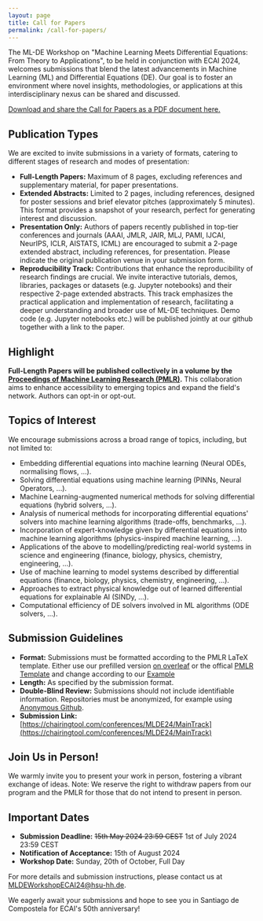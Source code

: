 ```yaml
---
layout: page
title: Call for Papers
permalink: /call-for-papers/
---
```


The ML-DE Workshop on "Machine Learning Meets Differential Equations: From Theory to Applications", to be held in conjunction with ECAI 2024, welcomes submissions that blend the latest advancements in Machine Learning (ML) and Differential Equations (DE). Our goal is to foster an environment where novel insights, methodologies, or applications at this interdisciplinary nexus can be shared and discussed.

[Download and share the Call for Papers as a PDF document here.](/assets/pdf/call_for_papers.pdf)

## Publication Types

We are excited to invite submissions in a variety of formats, catering to different stages of research and modes of presentation:

- **Full-Length Papers:** Maximum of 8 pages, excluding references and supplementary material, for paper presentations.
- **Extended Abstracts:** Limited to 2 pages, including references, designed for poster sessions and brief elevator pitches (approximately 5 minutes). This format provides a snapshot of your research, perfect for generating interest and discussion.
- **Presentation Only:** Authors of papers recently published in top-tier conferences and journals (AAAI, JMLR, JAIR, MLJ, PAMI, IJCAI, NeurIPS, ICLR, AISTATS, ICML) are encouraged to submit a 2-page extended abstract, including references, for presentation. Please indicate the original publication venue in your submission form.
- **Reproducibility Track:** Contributions that enhance the reproducibility of research findings are crucial. We invite interactive tutorials, demos, libraries, packages or datasets (e.g. Jupyter notebooks) and their respective 2-page extended abstracts. This track emphasizes the practical application and implementation of research, facilitating a deeper understanding and broader use of ML-DE techniques. Demo code (e.g. Jupyter notebooks etc.) will be published jointly at our github together with a link to the paper.

## Highlight
**Full-Length Papers will be published collectively in a volume by the [Proceedings of Machine Learning Research (PMLR)](http://proceedings.mlr.press/).** This collaboration aims to enhance accessibility to emerging topics and expand the field's network. Authors can opt-in or opt-out.


## Topics of Interest

We encourage submissions across a broad range of topics, including, but not limited to:

- Embedding differential equations into machine learning (Neural ODEs, normalising flows, ...).
- Solving differential equations using machine learning (PINNs, Neural Operators, ...).
- Machine Learning-augmented numerical methods for solving differential equations (hybrid solvers, ...).
- Analysis of numerical methods for incorporating differential equations' solvers into machine learning algorithms (trade-offs, benchmarks, ...).
- Incorporation of expert-knowledge given by differential equations into machine learning algorithms (physics-inspired machine learning, ...).
- Applications of the above to modelling/predicting real-world systems in science and engineering (finance, biology, physics, chemistry, engineering, ...).
- Use of machine learning to model systems described by differential equations (finance, biology, physics, chemistry, engineering, ...).
- Approaches to extract physical knowledge out of learned differential equations for explainable AI (SINDy, ...).
- Computational efficiency of DE solvers involved in ML algorithms (ODE solvers, ...).


## Submission Guidelines

- **Format:** Submissions must be formatted according to the PMLR LaTeX template. Either use our prefilled version [on overleaf](https://www.overleaf.com/read/ftpzwffrtzjj#7eb024) or the offical [PMLR Template](https://ctan.org/tex-archive/macros/latex/contrib/jmlr) and change according to our [Example](/assets/pdf/ML_DE_ECAI2024.pdf)
- **Length:** As specified by the submission format.
- **Double-Blind Review:** Submissions should not include identifiable information. Repositories must be anonymized, for example using [Anonymous Github](https://anonymous.4open.science/).
- **Submission Link:** [https://chairingtool.com/conferences/MLDE24/MainTrack](https://chairingtool.com/conferences/MLDE24/MainTrack)

## Join Us in Person!

We warmly invite you to present your work in person, fostering a vibrant exchange of ideas. Note: We reserve the right to withdraw papers from our program and the PMLR for those that do not intend to present in person.

## Important Dates

- **Submission Deadline:** ~~15th May 2024 23:59 CEST~~ 1st of July 2024 23:59 CEST
- **Notification of Acceptance:** 15th of August 2024
- **Workshop Date:** Sunday, 20th of October, Full Day

For more details and submission instructions, please contact us at [MLDEWorkshopECAI24@hsu-hh.de](mailto:MLDEWorkshopECAI24@hsu-hh.de).

We eagerly await your submissions and hope to see you in Santiago de Compostela for ECAI's 50th anniversary!

